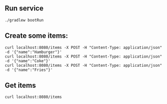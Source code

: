 ## Run service

```
./gradlew bootRun
```

## Create some items:

```
curl localhost:8080/items -X POST -H "Content-Type: application/json" -d '{"name":"Hamburger"}'
curl localhost:8080/items -X POST -H "Content-Type: application/json" -d '{"name":"Coke"}'
curl localhost:8080/items -X POST -H "Content-Type: application/json" -d '{"name":"Fries"}'
```

## Get items

```
curl localhost:8080/items
```
